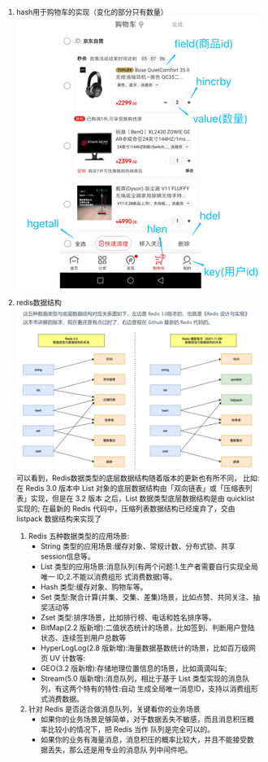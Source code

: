 1. hash用于购物车的实现（变化的部分只有数量）
![img.png](img.png)

2. redis数据结构
![img_1.png](img_1.png)
   可以看到，Redis数据类型的底层数据结构随着版本的更新也有所不同，
   比如: 在 Redis 3.0 版本中 List 对象的底层数据结构由「双向链表」或「压缩表列表」实现，但是在 3.2 版本
   之后，List 数据类型底层数据结构是由 quicklist 实现的;
   在最新的 Redis 代码中，压缩列表数据结构已经废弃了，交由 listpack 数据结构来实现了
   1. Redis 五种数据类型的应用场景:
      - String 类型的应用场景:缓存对象、常规计数、分布式锁、共享session信息等。
      - List 类型的应用场景:消息队列(有两个问题:1.生产者需要自行实现全局唯一 ID;2.不能以消费组形
      式消费数据)等。
      - Hash 类型:缓存对象、购物车等。
      - Set 类型:聚合计算(并集、交集、差集)场景，比如点赞、共同关注、抽奖活动等
      - Zset 类型:排序场景，比如排行榜、电话和姓名排序等。
      - BitMap(2.2 版新增):二值状态统计的场景，比如签到、判断用户登陆状态、连续签到用户总数等
      - HyperLogLog(2.8 版新增):海量数据基数统计的场景，比如百万级网页 UV 计数等:
      - GEO(3.2 版新增):存储地理位置信息的场景，比如滴滴叫车;
      - Stream(5.0 版新增):消息队列，相比于基于 List 类型实现的消息队列，有这两个特有的特性:自动
      生成全局唯一消息ID，支持以消费组形式消费数据。
   2. 针对 Redis 是否适合做消息队列，关键看你的业务场景
      - 如果你的业务场景足够简单，对于数据丢失不敏感，而且消息积压概率比较小的情况下，把 Redis 当作
      队列是完全可以的。
      - 如果你的业务有海量消息，消息积压的概率比较大，并且不能接受数据丢失，那么还是用专业的消息队
      列中间件吧。